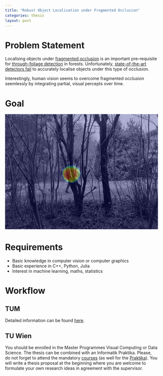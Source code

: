 ```yaml
---
title: "Robust Object Localisation under Fragmented Occlusion"
categories: thesis
layout: post
---
```


# Problem Statement
Localising objects under [fragmented occlusion](https://doi.org/10.1006/cviu.1996.0006) is an important pre-requisite for [through-foliage detection](https://link.springer.com/chapter/10.1007/978-3-030-69460-9_16) in forests. Unfortunately, [state-of-the-art detectors fail](https://www.doi.org/10.3217/978-3-85125-752-6-23) to accurately localise objects under this type of occlusion.

Interestingly, human vision seems to overcome fragmented occlusion seemlessly by integrating partial, visual percepts over time. 

# Goal

![Localisaion](/assets/images/loc.png)

# Requirements
* Basic knowledge in computer vision or computer graphics
* Basic experience in C++, Python, Julia
* Interest in machine learning, maths, statistics

# Workflow
## TUM
Detailed information can be found [here](https://www.in.tum.de/in/fuer-studierende/master-studiengaenge/informatik/abschlussarbeit/).

## TU Wien
You should be enrolled in the Master Programmes Visual Computing or Data Science. The thesis can be combined with an Informatik Praktika. Please, do not forget to attend the mandatory [courses](https://cvl.tuwien.ac.at/teaching/diplomarbeiten/allgemeine-hinweise-zu-masterarbeiten) (as well for the [Praktika](https://cvl.tuwien.ac.at/teaching/informatik-praktika/allgemeine-hinweise-zu-bachelorarbeiten-und-praktikas)). You will write a thesis proposal at the beginning where you are welcome to formulate your own research ideas in agreement with the supervisor.
